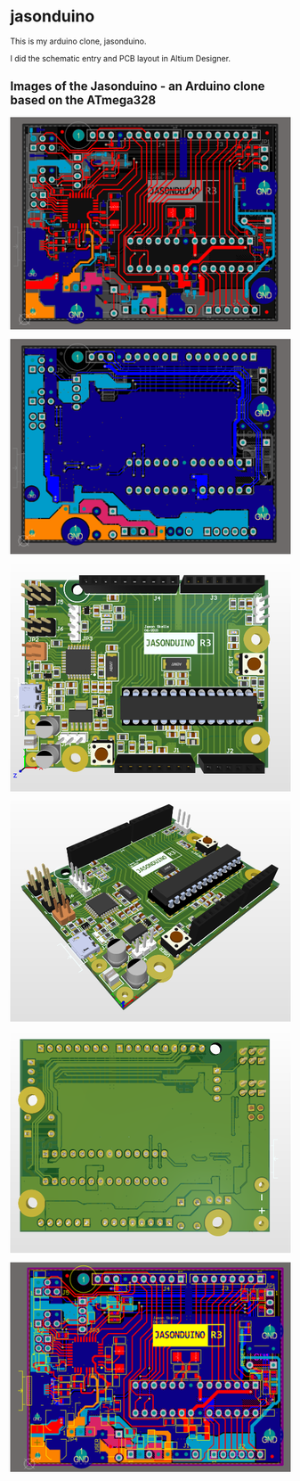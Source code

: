 # jasonduino
This is my arduino clone, jasonduino. 

I did the schematic entry and PCB layout in Altium Designer.

Images of the Jasonduino - an Arduino clone based on the ATmega328
------------
![](https://github.com/jasonskells/jasonduino/blob/4247d6494c3ae199b27abd7fb18afcb2148391a3/images/isolated_layer_1.png)

![](images/isolated_layer_2.png)

![](https://github.com/jasonskells/jasonduino/blob/1ebc1909210cae971d829dd341d2b51e05937d45/jasonduino%20photos/jasonduino_1.png)

![](https://github.com/jasonskells/jasonduino/blob/1ebc1909210cae971d829dd341d2b51e05937d45/jasonduino%20photos/jasonduino_2.png)

![](https://github.com/jasonskells/jasonduino/blob/1ebc1909210cae971d829dd341d2b51e05937d45/jasonduino%20photos/jasonduino_3.png)

![](https://github.com/jasonskells/jasonduino/blob/1ebc1909210cae971d829dd341d2b51e05937d45/jasonduino%20photos/jasonduino_4.png)
